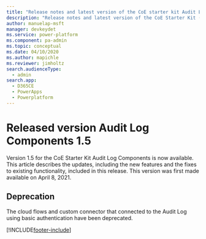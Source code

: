 ```yaml
---
title: "Release notes and latest version of the CoE starter kit Audit Log components 1.5 | MicrosoftDocs"
description: "Release notes and latest version of the CoE Starter Kit (ver 1.5)."
author: manuelap-msft
manager: devkeydet
ms.service: power-platform
ms.component: pa-admin
ms.topic: conceptual
ms.date: 04/10/2020
ms.author: mapichle
ms.reviewer: jimholtz
search.audienceType: 
  - admin
search.app: 
  - D365CE
  - PowerApps
  - Powerplatform
---
```


# Released version Audit Log Components 1.5

Version 1.5 for the CoE Starter Kit Audit Log Components is now available. This article describes the updates, including the new features and the fixes to existing functionality, included in this release. This version was first made available on April 8, 2021.

## Deprecation

The cloud flows and custom connector that connected to the Audit Log using basic authentication have been deprecated.


[!INCLUDE[footer-include](../../../includes/footer-banner.md)]